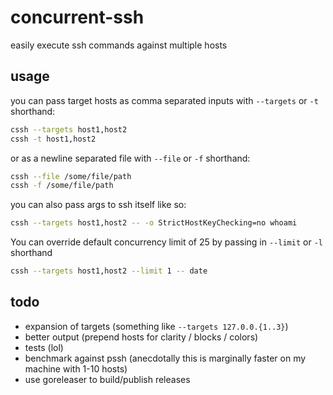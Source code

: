 # concurrent-ssh
easily execute ssh commands against multiple hosts

## usage
you can pass target hosts as comma separated inputs with `--targets` or `-t` shorthand:
```bash
cssh --targets host1,host2
cssh -t host1,host2
```
or as a newline separated file with `--file` or `-f` shorthand:
```bash
cssh --file /some/file/path
cssh -f /some/file/path
```

you can also pass args to ssh itself like so:
```bash
cssh --targets host1,host2 -- -o StrictHostKeyChecking=no whoami
```

You can override default concurrency limit of 25 by passing in `--limit` or `-l` shorthand
```bash
cssh --targets host1,host2 --limit 1 -- date
```

## todo
- expansion of targets (something like `--targets 127.0.0.{1..3}`)
- better output (prepend hosts for clarity / blocks / colors)
- tests (lol)
- benchmark against pssh (anecdotally this is marginally faster on my machine with 1-10 hosts)
- use goreleaser to build/publish releases
